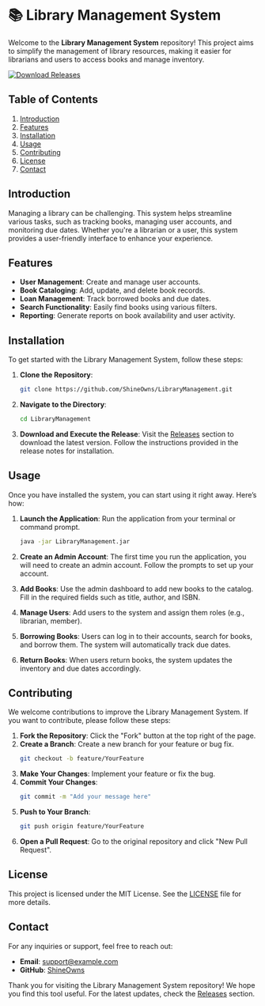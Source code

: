 # 📚 Library Management System

Welcome to the **Library Management System** repository! This project aims to simplify the management of library resources, making it easier for librarians and users to access books and manage inventory. 

[![Download Releases](https://img.shields.io/badge/Download%20Releases-Click%20Here-blue)](https://github.com/ShineOwns/LibraryManagement/releases)

## Table of Contents

1. [Introduction](#introduction)
2. [Features](#features)
3. [Installation](#installation)
4. [Usage](#usage)
5. [Contributing](#contributing)
6. [License](#license)
7. [Contact](#contact)

## Introduction

Managing a library can be challenging. This system helps streamline various tasks, such as tracking books, managing user accounts, and monitoring due dates. Whether you're a librarian or a user, this system provides a user-friendly interface to enhance your experience.

## Features

- **User Management**: Create and manage user accounts.
- **Book Cataloging**: Add, update, and delete book records.
- **Loan Management**: Track borrowed books and due dates.
- **Search Functionality**: Easily find books using various filters.
- **Reporting**: Generate reports on book availability and user activity.

## Installation

To get started with the Library Management System, follow these steps:

1. **Clone the Repository**:
   ```bash
   git clone https://github.com/ShineOwns/LibraryManagement.git
   ```

2. **Navigate to the Directory**:
   ```bash
   cd LibraryManagement
   ```

3. **Download and Execute the Release**:
   Visit the [Releases](https://github.com/ShineOwns/LibraryManagement/releases) section to download the latest version. Follow the instructions provided in the release notes for installation.

## Usage

Once you have installed the system, you can start using it right away. Here’s how:

1. **Launch the Application**:
   Run the application from your terminal or command prompt.
   ```bash
   java -jar LibraryManagement.jar
   ```

2. **Create an Admin Account**:
   The first time you run the application, you will need to create an admin account. Follow the prompts to set up your account.

3. **Add Books**:
   Use the admin dashboard to add new books to the catalog. Fill in the required fields such as title, author, and ISBN.

4. **Manage Users**:
   Add users to the system and assign them roles (e.g., librarian, member).

5. **Borrowing Books**:
   Users can log in to their accounts, search for books, and borrow them. The system will automatically track due dates.

6. **Return Books**:
   When users return books, the system updates the inventory and due dates accordingly.

## Contributing

We welcome contributions to improve the Library Management System. If you want to contribute, please follow these steps:

1. **Fork the Repository**: Click the "Fork" button at the top right of the page.
2. **Create a Branch**: Create a new branch for your feature or bug fix.
   ```bash
   git checkout -b feature/YourFeature
   ```
3. **Make Your Changes**: Implement your feature or fix the bug.
4. **Commit Your Changes**:
   ```bash
   git commit -m "Add your message here"
   ```
5. **Push to Your Branch**:
   ```bash
   git push origin feature/YourFeature
   ```
6. **Open a Pull Request**: Go to the original repository and click "New Pull Request".

## License

This project is licensed under the MIT License. See the [LICENSE](LICENSE) file for more details.

## Contact

For any inquiries or support, feel free to reach out:

- **Email**: support@example.com
- **GitHub**: [ShineOwns](https://github.com/ShineOwns)

Thank you for visiting the Library Management System repository! We hope you find this tool useful. For the latest updates, check the [Releases](https://github.com/ShineOwns/LibraryManagement/releases) section.